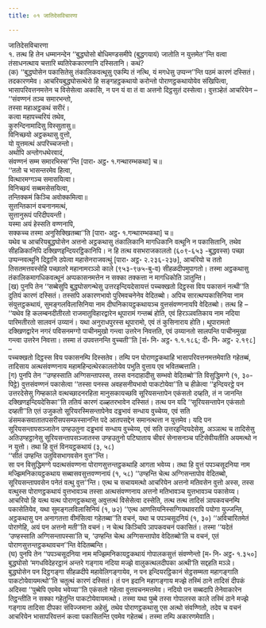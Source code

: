 ```yaml
---
title: ०१ जातिदेसविचारणा

---
```

जातिदेसविचारणा  
१. तत्थ हि तेन धम्मानन्देन ‘‘बुद्धघोसो बोधिमण्डसमीपे (बुद्धगयायं) जातोति न युत्तमेत’’न्ति वत्वा तंसाधनत्थाय चत्तारि ब्यतिरेककारणानि दस्सितानि। कथं?  
(क) ‘‘बुद्धघोसेन पकासितेसु तंकालिकवत्थूसु एकम्पि तं नत्थि, यं मगधेसु उप्पन्‍न’’न्ति पठमं कारणं दस्सितं। तदकारणमेव। आचरियबुद्धघोसत्थेरो हि सङ्गहट्ठकथायो करोन्तो पोराणट्ठकथायोयेव संखिपित्वा, भासापरिवत्तनमत्तेन च विसेसेत्वा अकासि, न पन यं वा तं वा अत्तनो दिट्ठसुतं दस्सेत्वा। वुत्तञ्हेतं आचरियेन –  
‘‘संवण्णनं तञ्‍च समारभन्तो,  
तस्सा महाअट्ठकथं सरीरं।  
कत्वा महापच्‍चरियं तथेव,  
कुरुन्दिनामादिसु विस्सुतासु॥  
विनिच्छयो अट्ठकथासु वुत्तो,  
यो युत्तमत्थं अपरिच्‍चजन्तो।  
अथोपि अन्तोगधथेरवादं,  
संवण्णनं सम्म समारभिस्स’’न्ति [पारा॰ अट्ठ॰ १.गन्थारम्भकथा] च॥  
‘‘ततो च भासन्तरमेव हित्वा,  
वित्थारमग्गञ्‍च समासयित्वा।  
विनिच्छयं सब्बमसेसयित्वा,  
तन्तिक्‍कमं किञ्‍चि अवोक्‍कमित्वा॥  
सुत्तन्तिकानं वचनानमत्थं,  
सुत्तानुरूपं परिदीपयन्ती।  
यस्मा अयं हेस्सति वण्णनापि,  
सक्‍कच्‍च तस्मा अनुसिक्खितब्बा’’ति [पारा॰ अट्ठ॰ १.गन्थारम्भकथा] च॥  
यथेव च आचरियबुद्धघोसेन अत्तनो अट्ठकथासु तंकालिकानि मागधिकानि वत्थूनि न पकासितानि, तथेव सीहळिकानिपि दक्खिणइन्दियरट्ठिकानिपि। न हि तत्थ वसभराजकालतो (६०९-६५३ -बुद्धवस्स) पच्छा उप्पन्‍नवत्थूनि दिट्ठानि ठपेत्वा महासेनराजवत्थुं [पारा॰ अट्ठ॰ २.२३६-२३७], आचरियो च ततो तिसतमत्तवस्सेहि पच्छातरे महानामरञ्‍ञो काले (९५३-९७५-बु-व) सीहळदीपमुपागतो। तस्मा अट्ठकथासु तंकालिकमागधिकवत्थूनं अप्पकासनमत्तेन न सक्‍का तक्‍कत्ता न मागधिकोति ञातुन्ति।  
[ख) पुनपि तेन ‘‘सब्बेसुपि बुद्धघोसगन्थेसु उत्तरइन्दियदेसायत्तं पच्‍चक्खतो दिट्ठस्स विय पकासनं नत्थी’’ति दुतियं कारणं दस्सितं। तस्सपि अकारणभावो पुरिमवचनेनेव वेदितब्बो। अपिच सारत्थप्पकासिनिया नाम संयुत्तट्ठकथायं, सुमङ्गलविलासिनिया नाम दीघनिकायट्ठकथायञ्‍च वुत्तसंवण्णनायपि वेदितब्बो। तत्थ हि –  
‘‘यथेव हि कलम्बनदीतीरतो राजमातुविहारद्वारेन थूपारामं गन्तब्बं होति, एवं हिरञ्‍ञवतिकाय नाम नदिया पारिमतीरतो सालवनं उय्यानं। यथा अनुराधपुरस्स थूपारामो, एवं तं कुसिनाराय होति। थूपारामतो दक्खिणद्वारेन नगरं पविसनमग्गो पाचीनमुखो गन्त्वा उत्तरेन निवत्तति, एवं उय्यानतो सालपन्ति पाचीनमुखा गन्त्वा उत्तरेन निवत्ता। तस्मा तं उपवत्तनन्ति वुच्‍चती’’ति [सं॰ नि॰ अट्ठ॰ १.१.१८६; दी॰ नि॰ अट्ठ॰ २.१९८] –  
पच्‍चक्खतो दिट्ठस्स विय पकासनम्पि दिस्सतेव। तम्पि पन पोराणट्ठकथाहि भासापरिवत्तनमत्तमेवाति गहेतब्बं, तादिसाय अत्थसंवण्णनाय महामहिन्दत्थेरकालतोयेव पभुति वुत्ताय एव भवितब्बत्ताति।  
[ग) पुनपि तेन ‘‘उण्हस्साति अग्गिसन्तापस्स, तस्स वनदाहादीसु सम्भवो वेदितब्बो’’ति विसुद्धिमग्गे (१, ३०-पिट्ठे) वुत्तसंवण्णनं पकासेत्वा ‘‘तस्सा पनस्स अवहसनीयभावो पाकटोयेवा’’ति च हीळेत्वा ‘‘इन्दियरट्ठे पन उत्तरदेसेसु गिम्हकाले वत्थच्छादनरहिता मानुसकायच्छवि सूरियसन्तापेन एकंसतो दय्हति, तं न जानन्ति दक्खिणइन्दियदेसिका’’ति ततियं कारणं दळ्हतरभावेन दस्सितं। तत्थ पन यदि ‘‘सूरियसन्तापेन एकंसतो दय्हती’’ति एतं उजुकतो सूरियरस्मिसन्तापेनेव दड्ढभावं सन्धाय वुच्‍चेय्य, एवं सति डंसमकसवातातपसरीसपसम्फस्सानन्ति पदे आतपसद्देन समानत्थत्ता न युत्तमेव। यदि पन सूरियसन्तापसञ्‍जातेन उण्हउतुना दड्ढभावं सन्धाय वुच्‍चेय्य, एवं सति उत्तरइन्दियदेसेसु, अञ्‍ञत्थ च तादिसेसु अतिउण्हट्ठानेसु सूरियसन्तापसञ्‍जातस्स उण्हउतुनो पटिघाताय चीवरं सेनासनञ्‍च पटिसेवीयतीति अयमत्थो न न युत्तो। तथा हि वुत्तं विनयट्ठकथायं (३, ५८)  
‘‘सीतं उण्हन्ति उतुविसभागवसेन वुत्त’’न्ति।  
सा पन विसुद्धिमग्गे पदत्थसंवण्णना पोराणसुत्तन्तट्ठकथाहि आगता भवेय्य। तथा हि वुत्तं पपञ्‍चसूदनिया नाम मज्झिमनिकायट्ठकथाय सब्बासवसुत्तवण्णनायं (१, ५८) ‘‘उण्हन्ति चेत्थ अग्गिसन्तापोव वेदितब्बो, सूरियसन्तापवसेन पनेतं वत्थु वुत्त’’न्ति। एत्थ च सचायमत्थो आचरियेन अत्तनो मतिवसेन वुत्तो अस्स, तस्स वत्थुस्स पोराणट्ठकथायं वुत्तभावञ्‍च तस्सा अत्थसंवण्णनाय अत्तनो मतिभावञ्‍च युत्तभावञ्‍च पकासेय्य। आचरियो हि यत्थ यत्थ पोराणट्ठकथासु अवुत्तत्थं विसेसेत्वा दस्सेति, तत्थ तत्थ तादिसं ञापकवचनम्पि पकासेतियेव, यथा सुमङ्गलविलासिनियं (१, ७२) ‘‘एत्थ आणत्तियनिस्सग्गियथावरापि पयोगा युज्‍जन्ति, अट्ठकथासु पन अनागतत्ता वीमंसित्वा गहेतब्बा’’ति वचनं, यथा च पपञ्‍चसूदनियं (१, ३०) ‘‘अविचारितमेतं पोराणेहि, अयं पन अत्तनो मती’’ति वचनं। न चेत्थ किञ्‍चिपि ञापकवचनं पकासितं। तस्मा ‘‘यदेतं ‘उण्हस्साति अग्गिसन्तापस्सा’ति च, ‘उण्हन्ति चेत्थ अग्गिसन्तापोव वेदितब्बो’ति च वचनं, एतं पोराणसुत्तन्तट्ठकथावचन’’न्ति वेदितब्बन्ति।  
(घ) पुनपि तेन ‘‘पपञ्‍चसूदनिया नाम मज्झिमनिकायट्ठकथायं गोपालकसुत्तं संवण्णेन्तो [म॰ नि॰ अट्ठ॰ १.३५०] बुद्धघोसो ‘मगधविदेहरट्ठानं अन्तरे गङ्गाय नदिया मज्झे वालुकत्थलदीपका अत्थी’ति सद्दहति मञ्‍ञे। बुद्धघोसेन पन दिट्ठगङ्गा सीहळदीपे महावेलिगङ्गायेव, न पन इन्दियरट्ठिकानं सेट्ठसम्मता महागङ्गाति पाकटोयेवायमत्थो’’ति चतुत्थं कारणं दस्सितं। तं पन इदानि महागङ्गाय मज्झे तस्मिं ठाने तादिसं दीपकं अदिस्वा ‘‘पुब्बेपि एवमेव भवेय्या’’ति एकंसतो गहेत्वा वुत्तवचनमत्तमेव। नदियो पन सब्बदापि तेनेवाकारेन तिट्ठन्तीति न सक्‍का गहेतुन्ति पाकटोयेवायमत्थो। तस्मा यथा पुब्बे तस्स गोपालस्स काले तस्मिं ठाने मज्झे गङ्गाय तादिसा दीपका संविज्‍जमाना अहेसुं, तथेव पोराणट्ठकथासु एस अत्थो संवण्णितो, तदेव च वचनं आचरियेन भासापरिवत्तनं कत्वा पकासितन्ति एवमेव गहेतब्बं। तस्मा तम्पि अकारणमेवाति।  
